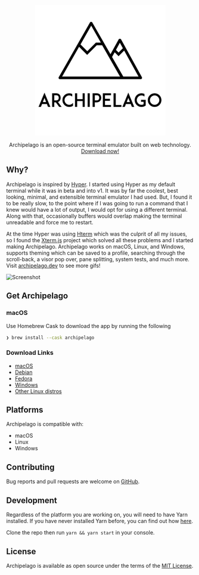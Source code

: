 <p align="center">
  <a href="https://github.com/npezza93/archipelago">
    <img src="https://raw.githubusercontent.com/npezza93/archipelago/master/.github/logo.png" width="350">
  </a>

  <p align="center">
    Archipelago is an open-source terminal emulator built on web technology.
    <br>
    <a href="https://archipelago-terminal.herokuapp.com/download">Download now!</a>
  </p>
</p>

## Why?

Archipelago is inspired by [Hyper](https://github.com/zeit/hyper). I
started using Hyper as my default terminal while it was in beta and into
v1. It was by far the coolest, best looking, minimal, and extensible
terminal emulator I had used. But, I found it to be really slow, to the
point where if I was going to run a command that I knew would have a lot of
output, I would opt for using a different terminal. Along with that,
occasionally buffers would overlap making the terminal unreadable and
force me to restart.

At the time Hyper was using [Hterm](https://github.com/chromium/hterm)
which was the culprit of all my issues, so I found the
[Xterm.js](https://xtermjs.org/) project which solved all these problems
and I started making Archipelago. Archipelago works on macOS, Linux, and
Windows, supports theming which can be saved to a profile, searching
through the scroll-back, a visor pop over, pane splitting, system tests,
and much more. Visit [archipelago.dev](https://archipelago.dev) to see
more gifs!

![Screenshot](https://raw.githubusercontent.com/npezza93/archipelago/master/.github/screenshot.gif)

## Get Archipelago

### macOS

Use Homebrew Cask to download the app by running the following

```bash
❯ brew install --cask archipelago
```

### Download Links

- [macOS](https://archipelago-terminal.herokuapp.com/download/osx)
- [Debian](https://archipelago-terminal.herokuapp.com/download/linux_deb_64)
- [Fedora](https://archipelago-terminal.herokuapp.com/download/linux_rpm_64)
- [Windows](https://archipelago-terminal.herokuapp.com/download/win)
- [Other Linux distros](https://archipelago-terminal.herokuapp.com/download/64)

## Platforms

Archipelago is compatible with:

- macOS
- Linux
- Windows

## Contributing

Bug reports and pull requests are welcome on [GitHub](https://github.com/npezza93/archipelago).

## Development

Regardless of the platform you are working on, you will need to have Yarn installed. If you have never installed Yarn before, you can find out how [here](https://yarnpkg.com/en/docs/install).

Clone the repo then run `yarn && yarn start` in your console.

## License

Archipelago is available as open source under the terms of the [MIT License](http://opensource.org/licenses/MIT).
